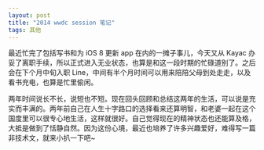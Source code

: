 ```yaml
--- 
layout: post
title: "2014 wwdc session 笔记"
tags: 其他
---
```


最近忙完了包括写书和为 iOS 8 更新 app 在内的一摊子事儿，今天又从 Kayac 办妥了离职手续，所以正式进入无业状态，也算是和这一段时期的忙碌道别了。之后会在下个月中旬入职 Line，中间有半个月时间可以用来陪陪父母到处走走，以及看书充电，也算是忙里偷闲。


两年时间说长不长，说短也不短。现在回头回顾和总结这两年的生活，可以说是充实而丰满的。两年前自己在人生十字路口的选择看来还算明智，和老婆一起在这个国度里可以很专心地生活，这样就很好。自己觉得现在的精神状态也还能算及格，大抵是做到了恬静自然。因为这份心境，最近也培养了许多兴趣爱好，难得写一篇非技术文，就来小扒一下吧~
